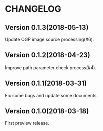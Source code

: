 CHANGELOG
=========

Version 0.1.3(2018-05-13)
-------------------------

Update OGP image source processing(#6).

Version 0.1.2(2018-04-23)
-------------------------

Improve path parameter check process(#4).

Version 0.1.1(2018-03-31)
-------------------------

Fix some bugs and update some documents.

Version 0.1.0(2018-03-18)
-------------------------

First preview release.